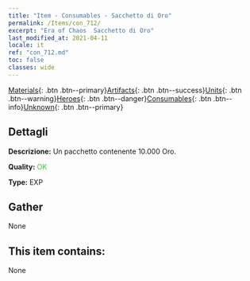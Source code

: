```yaml
---
title: "Item - Consumables - Sacchetto di Oro"
permalink: /Items/con_712/
excerpt: "Era of Chaos  Sacchetto di Oro"
last_modified_at: 2021-04-11
locale: it
ref: "con_712.md"
toc: false
classes: wide
---
```

 [Materials](/it/Items/){: .btn .btn--primary}[Artifacts](/it/Items/Artifacts/){: .btn .btn--success}[Units](/it/Items/Units/){: .btn .btn--warning}[Heroes](/it/Items/Heroes/){: .btn .btn--danger}[Consumables](/it/Items/Consumables/){: .btn .btn--info}[Unknown](/it/Items/Unknown/){: .btn .btn--primary}

## Dettagli
 **Descrizione:** Un pacchetto contenente 10.000 Oro.

 **Quality:** <span style="color: #32CD32">OK</span>

 **Type:** EXP

## Gather

  None

## This item contains:

  None

